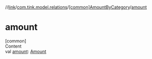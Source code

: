 //[link](../../index.md)/[com.tink.model.relations](../index.md)/[[common]AmountByCategory](index.md)/[amount](amount.md)



# amount  
[common]  
Content  
val [amount](amount.md): [Amount](../../com.tink.model.misc/[common]-amount/index.md)  



